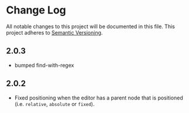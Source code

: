 # Change Log

All notable changes to this project will be documented in this file.
This project adheres to [Semantic Versioning](http://semver.org/).

## 2.0.3
- bumped find-with-regex

## 2.0.2
- Fixed positioning when the editor has a parent node that is positioned (i.e. `relative`, `absolute` or `fixed`).
